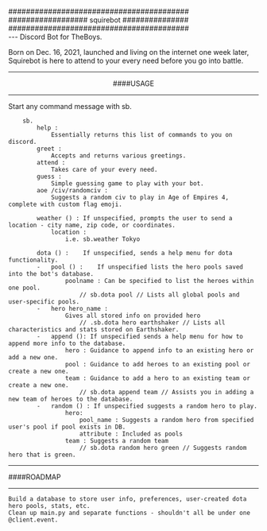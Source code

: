 #########################################<br>
################## squirebot ###############<br>
#########################################<br>
--- Discord Bot for TheBoys. 

Born on Dec. 16, 2021, launched and living on the internet one week later,<br>
Squirebot is here to attend to your every need before you go into battle.

<hr><center>####USAGE</center><hr>

Start any command message with sb.

        sb.
            help : 
                Essentially returns this list of commands to you on discord.
            greet : 
                Accepts and returns various greetings.
            attend : 
                Takes care of your every need.
            guess : 
                Simple guessing game to play with your bot.
            aoe /civ/randomciv :
                Suggests a random civ to play in Age of Empires 4, complete with custom flag emoji.
        
            weather () : If unspecified, prompts the user to send a location - city name, zip code, or coordinates.
                location : 
                    i.e. sb.weather Tokyo
                    
            dota () :    If unspecified, sends a help menu for dota functionality.
            -   pool () :    If unspecified lists the hero pools saved into the bot's database.
                    poolname : Can be specified to list the heroes within one pool.
                        // sb.dota pool // Lists all global pools and user-specific pools.
            -   hero hero_name :  
                    Gives all stored info on provided hero
                        // .sb.dota hero earthshaker // Lists all characteristics and stats stored on Earthshaker.
            -   append (): If unspecified sends a help menu for how to append more info to the database.
                    hero : Guidance to append info to an existing hero or add a new one.
                    pool : Guidance to add heroes to an existing pool or create a new one.
                    team : Guidance to add a hero to an existing team or create a new one.
                        // sb.dota append team // Assists you in adding a new team of heroes to the database.
            -   random () : If unspecified suggests a random hero to play.
                    hero: 
                        pool_name : Suggests a random hero from specified user's pool if pool exists in DB.
                        attribute : Included as pools 
                    team : Suggests a random team
                        // sb.dota random hero green // Suggests random hero that is green.
    
<hr>####ROADMAP<hr>

    Build a database to store user info, preferences, user-created dota hero pools, stats, etc.
    Clean up main.py and separate functions - shouldn't all be under one @client.event.